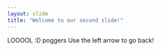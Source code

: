 ```yaml
---
layout: slide
title: "Welcome to our second slide!"
---
```

LOOOOL :D poggers
Use the left arrow to go back!

